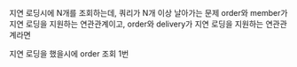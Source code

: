 지연 로딩시에 N개를 조회하는데, 쿼리가 N개 이상 날아가는 문제
order와 member가 지연 로딩을 지원하는 연관관계이고,
order와 delivery가 지연 로딩을 지원하는 연관관계라면

지연 로딩을 했을시에 order 조회 1번 